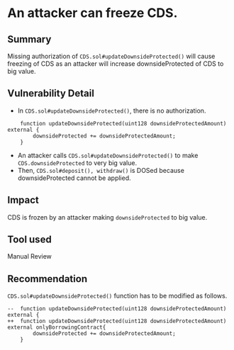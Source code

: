 # An attacker can freeze CDS.
## Summary
Missing authorization of `CDS.sol#updateDownsideProtected()` will cause freezing of CDS as an attacker will increase downsideProtected of CDS to big value.

## Vulnerability Detail
- In `CDS.sol#updateDownsideProtected()`, there is no authorization.
```solidity
    function updateDownsideProtected(uint128 downsideProtectedAmount) external {
        downsideProtected += downsideProtectedAmount;
    }
```
- An attacker calls `CDS.sol#updateDownsideProtected()` to make `CDS.downsideProtected` to very big value.
- Then, `CDS.sol#deposit(), withdraw()` is DOSed because downsideProtected cannot be applied.

## Impact
CDS is frozen by an attacker making `downsideProtected` to big value.

## Tool used
Manual Review

## Recommendation
`CDS.sol#updateDownsideProtected()` function has to be modified as follows.
```solidity
--  function updateDownsideProtected(uint128 downsideProtectedAmount) external {
++  function updateDownsideProtected(uint128 downsideProtectedAmount) external onlyBorrowingContract{
        downsideProtected += downsideProtectedAmount;
    }
```